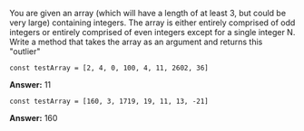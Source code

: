 You are given an array (which will have a length of at least 3, but could be very large) containing integers. The array is either entirely comprised of odd integers or entirely comprised of even integers except for a single integer N. Write a method that takes the array as an argument and returns this "outlier"

`const testArray = [2, 4, 0, 100, 4, 11, 2602, 36]`

**Answer:** 11

`const testArray = [160, 3, 1719, 19, 11, 13, -21]`

**Answer:** 160
